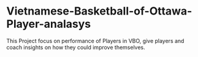 # Vietnamese-Basketball-of-Ottawa-Player-analasys
This Project focus on performance of Players in VBO, give players and coach insights on how they could improve themselves.
